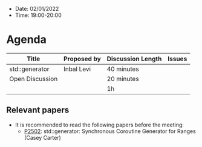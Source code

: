 * Date: 02/01/2022
* Time: 19:00-20:00

# Agenda

| Title | Proposed by | Discussion Length | Issues       |
|----------|-------------|-------------|----------------|
| std::generator |  Inbal Levi | 40 minutes   |   |
| Open Discussion |   | 20 minutes   |   |
|           |   | 1h     |          |

## Relevant papers

* It is recommended to read the following papers before the meeting:
  * [P2502](https://wg21.link/p2502): std::generator: Synchronous Coroutine Generator for Ranges (Casey Carter) 
